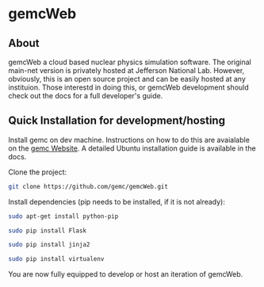 # gemcWeb

## About

gemcWeb a cloud based nuclear physics simulation software. The original main-net version is privately hosted at Jefferson National Lab. However, obviously, this is an open source project and can be easily hosted at any instituion. Those interestd in doing this, or gemcWeb development should check out the docs for a full developer's guide.

## Quick Installation for development/hosting

Install gemc on dev machine. Instructions on how to do this are avaialable on the [gemc Website](https://gemc.jlab.org/gemc/html/downloads.html). A detailed Ubuntu installation guide is available in the docs.

Clone the project:
```bash
git clone https://github.com/gemc/gemcWeb.git
```

Install dependencies (pip needs to be installed, if it is not already):
```bash
sudo apt-get install python-pip

sudo pip install Flask

sudo pip install jinja2

sudo pip install virtualenv
```

You are now fully equipped to develop or host an iteration of gemcWeb.
